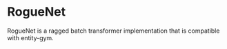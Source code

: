 # RogueNet

RogueNet is a ragged batch transformer implementation that is compatible with entity-gym.